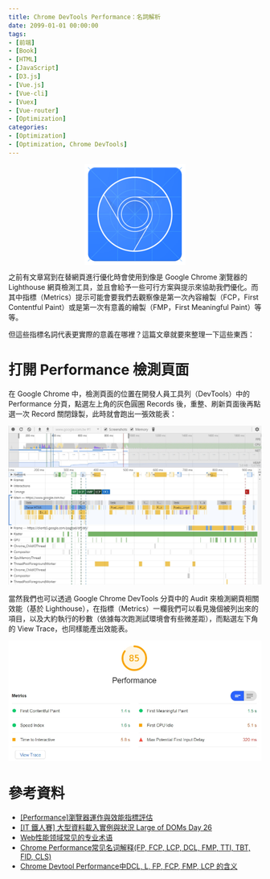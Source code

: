 ```yaml
---
title: Chrome DevTools Performance：名詞解析
date: 2099-01-01 00:00:00
tags:
- [前端]
- [Book]
- [HTML]
- [JavaScript]
- [D3.js]
- [Vue.js]
- [Vue-cli]
- [Vuex]
- [Vue-router]
- [Optimization]
categories: 
- [Optimization]
- [Optimization, Chrome DevTools]
---
```


<div style="display:flex;justify-content:center;">
  <img style="object-fit:cover;" src='/images/google/chrome-devtools-logo.png' width='200px' height='200px' />
</div>

之前有文章寫到在替網頁進行優化時會使用到像是 Google Chrome 瀏覽器的 Lighthouse 網頁檢測工具，並且會給予一些可行方案與提示來協助我們優化。而其中指標（Metrics）提示可能會要我們去觀察像是第一次內容繪製（FCP，First Contentful Paint）或是第一次有意義的繪製（FMP，First Meaningful Paint）等等。

但這些指標名詞代表更實際的意義在哪裡？這篇文章就要來整理一下這些東西：

<!--more-->

# 打開 Performance 檢測頁面

在 Google Chrome 中，檢測頁面的位置在開發人員工具列（DevTools）中的 Performance 分頁，點選左上角的灰色圓圈 Records 後，重整、刷新頁面後再點選一次 Record 關閉錄製，此時就會跑出一張效能表：

![chrome-landing-page-lighthouse-performance](/images/google/chrome-landing-page-lighthouse-performance-trace.jpg)

當然我們也可以透過 Google Chrome DevTools 分頁中的 Audit 來檢測網頁相關效能（基於 Lighthouse），在指標（Metrics）一欄我們可以看見幾個被列出來的項目，以及大約執行的秒數（依據每次跑測試環境會有些微差距），而點選左下角的 View Trace，也同樣能產出效能表。

![chrome-landing-page-lighthouse-performance](/images/google/chrome-landing-page-lighthouse-performance.jpg)




# 參考資料

- [[Performance]瀏覽器運作與效能指標評估](http://mis101bird.js.org/metrics/)
- [[IT 鐵人賽] 大型資料載入實例與狀況 Large of DOMs Day 26](https://blog.hinablue.me/2019-ithome-ironman-day-26/)
- [Web性能领域常见的专业术语](https://zhuanlan.zhihu.com/p/98880815)
- [Chrome Performance常见名词解释(FP, FCP, LCP, DCL, FMP, TTI, TBT, FID, CLS)](https://blog.csdn.net/c_kite/article/details/104237256)
- [Chrome Devtool Performance中DCL, L, FP, FCP, FMP, LCP 的含义](https://juejin.im/post/5dfc709b51882579dc6f7f71)
